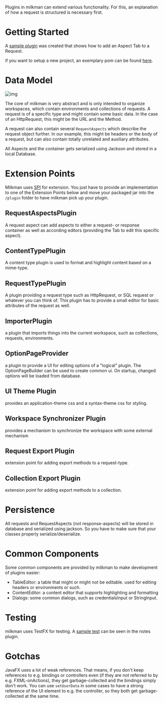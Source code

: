 Plugins in milkman can extend various functionality. For this, an explanation of how a request is structured is necessary first.

# Getting Started
A [sample plugin](https://github.com/warmuuh/milkman/tree/master/milkman-note) was created that shows how to add an Aspect Tab to a Request.

if you want to setup a new project, an exemplary pom can be found [here](/docs/plugin-development-setup.md).

# Data Model

![img](http://www.gravizo.com/svg?@startuml;object%20Workspace;object%20Environment;Environment%20:%20isGlobal;Workspace%20o--%20%22*%22%20Environment;object%20Collection;Workspace%20o--%20%22*%22%20Collection;object%20Request;Collection%20o--%20%22*%22%20Request;%20Request%20--%3E%20HtmlRequest%20;%20Request%20--%3E%20SqlRequest%20;Request%20o-%20%22*%22%20RequestAspect;RequestAspect%20--%3E%20HttpHeaderRequestAspect;RequestAspect%20--%3E%20HttpBodyRequestAspect;@enduml)

The core of milkman is very abstract and is only intended to organize workspaces, which contain environments and collections of requests.
A request is of a specific type and might contain some basic data. In the case of an HttpRequest, this might be the URL and the Method.

A request can also contain several `RequestAspects` which describe the request object further. In our example, this might be headers or the body of a request, but can also contain totally unrelated and auxiliary attributes.

All Aspects and the container gets serialized using Jackson and stored in a local Database.

# Extension Points

Milkman uses [SPI](https://docs.oracle.com/javase/tutorial/ext/basics/spi.html) for extension. You just have to provide an implementation to one of the Extension Points below and move your packaged jar into the `/plugin` folder to have milkman pick up your plugin.

## RequestAspectsPlugin

A request aspect can add aspects to either a request- or response container as well as according editors (providing the Tab to edit this specific aspect).

## ContentTypePlugin

A content type plugin is used to format and highlight content based on a mime-type.

## RequestTypePlugin

A plugin providing a request type such as HttpRequest, or SQL request or whatever you can think of.
This plugin has to provide a small editor for basic attributes of the request as well.

## ImporterPlugin

a plugin that imports things into the current workspace, such as collections, requests, environments.

## OptionPageProvider

a plugin to provide a UI for editing options of a "logical" plugin. The OptionPageBuilder can be used to create common ui. On startup, changed options will be loaded from database.

## UI Theme Plugin

provides an application-theme css and a syntax-theme css for styling.

## Workspace Synchronizer Plugin

provides a mechanism to synchronize the workspace with some external mechanism

## Request Export Plugin

extension point for adding export methods to a request-type.

## Collection Export Plugin

extension point for adding export methods to a collection.

# Persistence
All requests and RequestAspects (not response-aspects) will be stored in database and serialized using jackson. So you have to make sure that your classes properly serialize/deserialize.

# Common Components
Some common components are provided by milkman to make development of plugins easier:

 * TableEditor: a table that might or might not be editable. used for editing headers or environments or such.
 * ContentEditor: a content editor that supports highlighting and formatting
 * Dialogs: some common dialogs, such as credentialsInput or StringInput.

# Testing
milkman uses TestFX for testing. A [sample test](https://github.com/warmuuh/milkman/blob/master/milkman-note/src/test/java/milkman/plugin/note/NotesAspectEditorTest.java) can be seen in the notes plugin.

# Gotchas
JavaFX uses a lot of weak references. That means, if you don't keep references to e.g. bindings or controllers even (if they are not referred to by e.g. FXML-onActions), they get garbage-collected and the bindings simply don't work.
You can use `setUserData` in some cases to have a strong reference of the UI element to e.g. the controller, so they both get garbage-collected at the same time.
